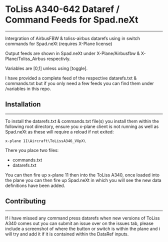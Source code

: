 # ToLiss A340-642 Dataref / Command Feeds for Spad.neXt
---
Intergration of AirbusFBW & toliss-airbus datarefs using in switch commands for Spad.neXt (requires X-Plane license)

Output feeds are shown in Spad.neXt under X-Plane/Airbusfbw & X-Plane/Toliss_Airbus respectivly.

Variables are [0,1] unless using [toggle].

I have provided a complete feed of the respective datarefs.txt & commands.txt but if you only need a few feeds you can find them under /variables in this repo.

## Installation
---
To install the datarefs.txt & commands.txt file(s) you install them within the following root directory, ensure you x-plane client is not running as well as Spad.neXt as these will require a reload if not exited:

   
    x-plane 11\Aircraft\ToLissA346_VXpX\

There you place two files:  
+ commands.txt
+ datarefs.txt

You can then fire up x-plane 11 then into the ToLiss A340, once loaded into the plane you can then fire up Spad.neXt in which you will see the new data definitions have been added.

## Contributing
---
If i have missed any command press datarefs when new versions of ToLiss A340 comes out you can submit an issue over on the issues tab, please include a screenshot of where the button or switch is within the plane and i will try and add it if it is contained within the DataRef inputs.